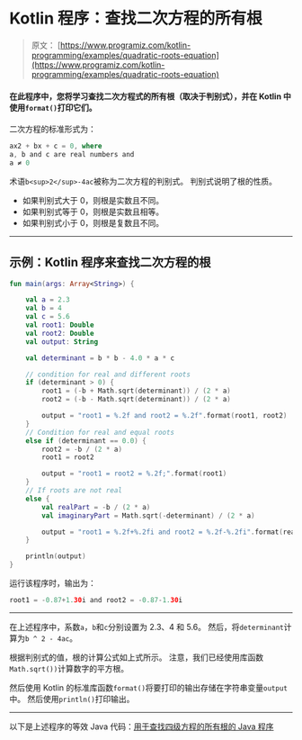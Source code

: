 # Kotlin 程序：查找二次方程的所有根

> 原文： [https://www.programiz.com/kotlin-programming/examples/quadratic-roots-equation](https://www.programiz.com/kotlin-programming/examples/quadratic-roots-equation)

#### 在此程序中，您将学习查找二次方程式的所有根（取决于判别式），并在 Kotlin 中使用`format()`打印它们。

二次方程的标准形式为：

```kt
ax2 + bx + c = 0, where
a, b and c are real numbers and
a ≠ 0

```

术语`b<sup>2</sup>-4ac`被称为二次方程的判别式。 判别式说明了根的性质。

*   如果判别式大于 0，则根是实数且不同。
*   如果判别式等于 0，则根是实数且相等。
*   如果判别式小于 0，则根是复数且不同。

* * *

## 示例：Kotlin 程序来查找二次方程的根

```kt
fun main(args: Array<String>) {

    val a = 2.3
    val b = 4
    val c = 5.6
    val root1: Double
    val root2: Double
    val output: String

    val determinant = b * b - 4.0 * a * c

    // condition for real and different roots
    if (determinant > 0) {
        root1 = (-b + Math.sqrt(determinant)) / (2 * a)
        root2 = (-b - Math.sqrt(determinant)) / (2 * a)

        output = "root1 = %.2f and root2 = %.2f".format(root1, root2)
    }
    // Condition for real and equal roots
    else if (determinant == 0.0) {
        root2 = -b / (2 * a)
        root1 = root2

        output = "root1 = root2 = %.2f;".format(root1)
    }
    // If roots are not real
    else {
        val realPart = -b / (2 * a)
        val imaginaryPart = Math.sqrt(-determinant) / (2 * a)

        output = "root1 = %.2f+%.2fi and root2 = %.2f-%.2fi".format(realPart, imaginaryPart, realPart, imaginaryPart)
    }

    println(output)
}
```

运行该程序时，输出为：

```kt
root1 = -0.87+1.30i and root2 = -0.87-1.30i
```

* * *

在上述程序中，系数`a`，`b`和`c`分别设置为 2.3、4 和 5.6。 然后，将`determinant`计算为`b ^ 2 - 4ac`。

根据判别式的值，根的计算公式如上式所示。 注意，我们已经使用库函数`Math.sqrt())`计算数字的平方根。

然后使用 Kotlin 的标准库函数`format()`将要打印的输出存储在字符串变量`output`中。 然后使用`println()`打印输出。

* * *

以下是上述程序的等效 Java 代码：[用于查找四级方程的所有根的 Java 程序](/java-programming/examples/quadratic-roots-equation)